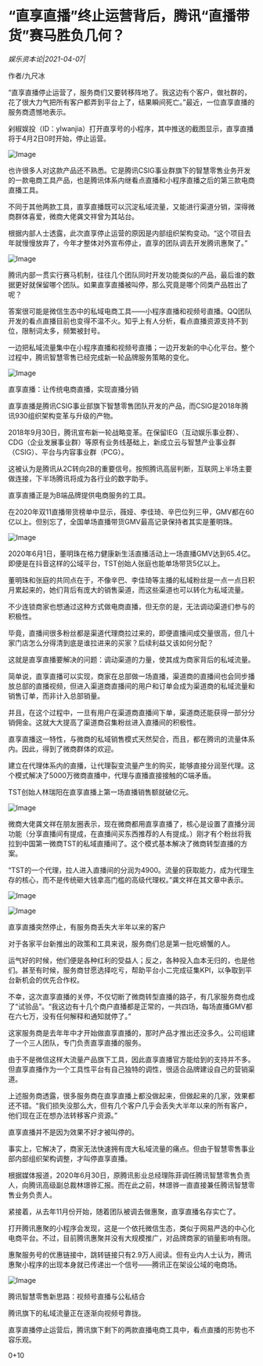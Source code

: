 # “直享直播”终止运营背后，腾讯“直播带货”赛马胜负几何？

*娱乐资本论|2021-04-07|*

作者/九尺冰

“直享直播停止运营了，服务商们又要转移阵地了。我这边有个客户，做社群的，花了很大力气把所有客户都弄到平台上了，结果瞬间死亡。”最近，一位直享直播的服务商遗憾地表示。

剁椒娱投（ID：ylwanjia）打开直享号的小程序，其中推送的截图显示，直享直播将于4月2日0时开始，停止运营。

![Image](https://mmbiz.qpic.cn/mmbiz_png/jNZszpkibXx8MtK0hpUn6tYiaaEIx1kEc8YcrOUINJUnaB19bWCauVAH9NF6Nu7mDJ1DFEib1EILTiaW4vl73se8WQ/640?wx_fmt=png&tp=webp&wxfrom=5&wx_lazy=1&wx_co=1)

也许很多人对这款产品还不熟悉。它是腾讯CSIG事业群旗下的智慧零售业务开发的一款电商工具产品，也是腾讯体系内继看点直播和小程序直播之后的第三款电商直播工具。

不同于其他两款工具，直享直播既可以沉淀私域流量，又能进行渠道分销，深得微商群体喜爱，微商大佬龚文祥曾为其站台。

根据内部人士透露，此次直享停止运营的原因是内部组织架构变动。“这个项目去年就慢慢放弃了，今年才整体对外宣布停止，直享的团队调去开发腾讯惠聚了。”

![Image](https://mmbiz.qpic.cn/mmbiz_png/jNZszpkibXx8MtK0hpUn6tYiaaEIx1kEc8xoAXunbvoFWpib3hr7qzHjFxyBkmgwEC7XGEGXKAicTR6mA9C4VWCdoA/640?wx_fmt=png&tp=webp&wxfrom=5&wx_lazy=1&wx_co=1)

腾讯内部一贯实行赛马机制，往往几个团队同时开发功能类似的产品，最后谁的数据更好就保留哪个团队。如果直享直播被叫停，那么究竟是哪个同类产品胜出了呢？

答案很可能是微信生态中的私域电商工具——小程序直播和视频号直播。QQ团队开发的看点直播目前也变得不温不火。知乎上有人分析，看点直播资源支持不到位，限制词太多，频繁被封号。

一边把私域流量集中在小程序直播和视频号直播；一边开发新的中心化平台。整个过程中，腾讯智慧零售已经完成新一轮品牌服务策略的变化。

![Image](https://mmbiz.qpic.cn/mmbiz_png/jNZszpkibXx9yFHyPrIK0lXIIGT5Cn9ZiagBvDoRK6tls8ZulbyCribBgs6wPW5jQcTBfsicaR6ianaPlhy4icHiboMzA/640?wx_fmt=png&tp=webp&wxfrom=5&wx_lazy=1&wx_co=1)

直享直播：让传统电商直播，实现直播分销

直享直播是腾讯CSIG事业部旗下智慧零售团队开发的产品，而CSIG是2018年腾讯930组织架构变革与升级的产物。

2018年9月30日，腾讯宣布新一轮战略变革。在保留IEG（互动娱乐事业群）、CDG（企业发展事业群）等原有业务线基础上，新成立云与智慧产业事业群（CSIG）、平台与内容事业群（PCG）。

这被认为是腾讯从2C转向2B的重要信号。按照腾讯高层判断，互联网上半场主要做连接，下半场腾讯将成为各行业的数字助手。

直享直播正是为B端品牌提供电商服务的工具。

在2020年双11直播带货榜单中显示，薇娅、李佳琦、辛巴位列三甲，GMV都在60亿以上。但别忘了，全国单场直播带货GMV最高记录保持者其实是董明珠。

![Image](https://mmbiz.qpic.cn/mmbiz_png/jNZszpkibXx8MtK0hpUn6tYiaaEIx1kEc812ZRrBicYNr5StbccWNNXRC3EZPmORbM6YibAHKHH89djP80Uv1R7icxQ/640?wx_fmt=png&tp=webp&wxfrom=5&wx_lazy=1&wx_co=1)

2020年6月1日，董明珠在格力健康新生活直播活动上一场直播GMV达到65.4亿。即便是在抖音这样的公域平台，TST创始人张庭也能单场带货5亿以上。

董明珠和张庭的共同点在于，不像辛巴、李佳琦等主播的私域粉丝是一点一点日积月累起来的，她们背后有庞大的销售渠道，而这些渠道也可以转化为私域流量。

不少连锁商家也想通过这种方式做电商直播，但无奈的是，无法调动渠道们参与的积极性。

毕竟，直播间很多粉丝都是渠道代理商拉过来的，即便直播间成交量很高，但几十家门店怎么分得清到底是谁拉进来的买家？后续利益又该如何分配？

这就是直享直播要解决的问题：调动渠道的力量，使其成为商家背后的私域流量。

简单说，直享直播可以实现，商家在总部做一场直播，渠道商的直播间也会同步播放总部的直播视频，但进入渠道商直播间的用户和订单会成为渠道商的私域流量和销售订单，而非计入总部销量。

并且，在这个过程中，一旦有用户在渠道商直播间下单，渠道商还能获得一部分分销佣金。这就大大提高了渠道商召集粉丝进入直播间的积极性。

直享直播这一特性，与微商的私域销售模式天然契合，而且，都在腾讯的流量体系内。因此，得到了微商群体的欢迎。

建立在代理体系内的直播，让代理裂变流量产生的购买，能够直接分润至代理。这个模式解决了5000万微商直播中，代理与直播直接接触的C端矛盾。

TST创始人林瑞阳在直享直播上第一场直播销售额就破亿元。

![Image](https://mmbiz.qpic.cn/mmbiz_png/jNZszpkibXx8MtK0hpUn6tYiaaEIx1kEc8jZWwlYx7Fbo0oqytFz8CnYdJr9rB0HQU1r0T6ncPicOfYKkhSG8gWCw/640?wx_fmt=png&tp=webp&wxfrom=5&wx_lazy=1&wx_co=1)

微商大佬龚文祥在朋友圈表示，现在微商都用直享直播了，核心是设置了直播分润功能（分享直播间有提成，在直播间买东西推荐的人有提成。）刚才有个粉丝将我拉到中国第一微商TST的私域直播间了。这个模式基本解决了微商转型直播的方案。

“TST的一个代理，拉人进入直播间的分润为4900。流量的获取能力，成为代理生存的核心，而不是传统砸大钱拿高门槛的高级代理权。”龚文祥在其文章中表示。

![Image](https://mmbiz.qpic.cn/mmbiz_png/jNZszpkibXx8MtK0hpUn6tYiaaEIx1kEc8YDRtLSUFRHpfMic0rk0mUH6t0WoDpMfuszZVt83SohbbXNUcyuc76kA/640?wx_fmt=png&tp=webp&wxfrom=5&wx_lazy=1&wx_co=1)

![Image](https://mmbiz.qpic.cn/mmbiz_png/jNZszpkibXx9yFHyPrIK0lXIIGT5Cn9Ziau6j63PLUe6XMsT6zwmAW4g0DYibceoaU1z1iadwBGcYnGpIkCuclEZqA/640?wx_fmt=png&tp=webp&wxfrom=5&wx_lazy=1&wx_co=1)

直享直播突然停止，有服务商丢失大半年以来的客户

对于各家平台新推出的政策和工具来说，服务商们总是第一批吃螃蟹的人。

运气好的时候，他们便是各种红利的受益人；反之，各种投入血本无归的，也是他们。甚至有时候，服务商甘愿选择吃亏，帮助平台小二完成征集KPI，以争取到平台新机会的优先合作权。

不幸，这次直享直播的关停，不仅切断了微商转型直播的路子，有几家服务商也成了“试验品”。“我这边有十几个商户直播都是正常的，一共四场，每场直播GMV都在六七万，没有任何解释和通知就停了。”

这家服务商是去年年中才开始做直享直播的，那时产品才推出还没多久。公司组建了一个三人团队，专门负责直享直播的服务。

由于不是微信这样大流量产品旗下工具，因此直享直播官方能给到的支持并不多。但直享直播作为一个工具性平台有自己独特的调性，很适合品牌建设自己的营销渠道。

上述服务商透露，很多服务商在直享直播上都没做起来，但做起来的几家，效果都还不错。“我们损失没那么大，但有几个客户几乎会丢失大半年以来的所有客户，他们现在正在想办法转移客户资源。”

直享直播并不是因为效果不好才被叫停的。

事实上，它解决了，商家无法快速拥有庞大私域流量的痛点。但由于智慧零售事业部内部组织架构调整，才叫停直享直播。

根据媒体报道，2020年6月30日，原腾讯影业总经理陈菲调任腾讯智慧零售负责人，向腾讯高级副总裁林璟骅汇报。而在此之前，林璟骅一直直接兼任腾讯智慧零售业务负责人。

紧接着，从去年11月份开始，随着团队被调去做惠聚，直享直播名存实亡了。

打开腾讯惠聚的小程序会发现，这是一个依托微信生态，类似于网易严选的中心化电商平台。不过，目前腾讯惠聚并没有大规模推广，对品牌商家的销量影响有限。

惠聚服务号的优惠链接中，跳转链接只有2.9万人阅读。但有业内人士认为，腾讯惠聚小程序的出现本身就已传递出一个信号——腾讯正在架设公域的电商场。

![Image](https://mmbiz.qpic.cn/mmbiz_png/jNZszpkibXx9yFHyPrIK0lXIIGT5Cn9ZiaqibvJFUPxj3TAYWfx6fUbibun9Cib1fFollvyV2SYeYa8TiclV3WC5rzog/640?wx_fmt=png&tp=webp&wxfrom=5&wx_lazy=1&wx_co=1)

腾讯智慧零售新思路：视频号直播与公私结合

腾讯旗下的私域流量正在逐渐向视频号靠拢。

直享直播停止运营后，腾讯旗下剩下的两款直播电商工具中，看点直播的形势也不容乐观。

0+10

